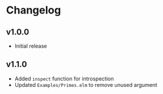 # Changelog

## v1.0.0

- Initial release

## v1.1.0

- Added `inspect` function for introspection
- Updated `Examples/Primes.elm` to remove unused argument
